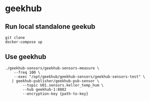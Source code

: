 # geekhub

## Run local standalone geekub
```
git clone
docker-compose up
```


## Use geekhub
```
./geekhub-sensors/geekhub-sensors-measure \
    --freq 100 \
    --exec "/opt/geekhub/geekhub-sensors/geekhub-sensors-test" \
   | geekhub-publisher/geekhub-pub-sensor \
        --topic U01.sensors.keller_temp_hum \
        --hub geekhub-1:8082
        --encryption-key {path-to-key}
```


